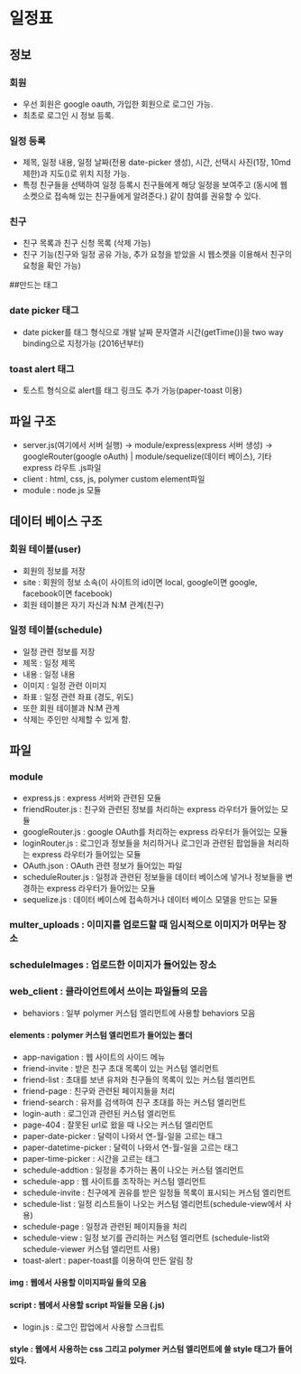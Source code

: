 # 일정표

## 정보

### 회원
* 우선 회원은 google oauth, 가입한 회원으로 로그인 가능.
* 최초로 로그인 시 정보 등록.

### 일정 등록
* 제목, 일정 내용, 일정 날짜(전용 date-picker 생성), 시간, 선택시 사진(1장, 10md 제한)과 지도(<google-map>)로 위치 지정 가능.
* 특정 친구들을 선택하여 일정 등록시 친구들에게 해당 일정을 보여주고 (동시에 웹소켓으로 접속해 있는 친구들에게 알려준다.) 같이 참여를 권유할 수 있다.

### 친구
* 친구 목록과 친구 신청 목록 (삭제 가능)
* 친구 기능(친구와 일정 공유 가능, 추가 요청을 받았을 시 웹소켓을 이용해서 친구의 요청을 확인 가능)

##만드는 태그

### date picker 태그
* date picker를 태그 형식으로 개발 날짜 문자열과 시간(getTime())을 two way binding으로 지정가능 (2016년부터)

### toast alert 태그
* 토스트 형식으로 alert를 태그 링크도 추가 가능(paper-toast 이용)

## 파일 구조
* server.js(여기에서 서버 실행) -> module/express(express 서버 생성) -> googleRouter(google oAuth) | module/sequelize(데이터 베이스), 기타 express 라우트 .js파일
* client : html, css, js, polymer custom element파일
* module : node.js 모듈

## 데이터 베이스 구조
### 회원 테이블(user)
* 회원의 정보를 저장
* site : 회원의 정보 소속(이 사이트의 id이면 local, google이면 google, facebook이면 facebook)
* 회원 테이블은 자기 자신과 N:M 관계(친구)

### 일정 테이블(schedule)
* 일정 관련 정보를 저장
* 제목 : 일정 제목
* 내용 : 일정 내용
* 이미지 : 일정 관련 이미지
* 좌표 : 일정 관련 좌표 (경도, 위도)
* 또한 회원 테이블과 N:M 관계
* 삭제는 주인만 삭제할 수 있게 함.

## 파일

### module
* express.js : express 서버와 관련된 모듈
* friendRouter.js : 친구와 관련된 정보를 처리하는 express 라우터가 들어있는 모듈
* googleRouter.js : google OAuth를 처리하는 express 라우터가 들어있는 모듈
* loginRouter.js : 로그인과 정보들을 처리하거나 로그인과 관련된 팝업들을 처리하는 express 라우터가 들어있는 모듈
* OAuth.json : OAuth 관련 정보가 들어있는 파일
* scheduleRouter.js : 일정과 관련된 정보들을 데이터 베이스에 넣거나 정보들을 변경하는 express 라우터가 들어있는 모듈
* sequelize.js : 데이터 베이스에 접속하거나 데이터 베이스 모델을 만드는 모듈

### multer_uploads : 이미지를 업로드할 때 임시적으로 이미지가 머무는 장소

### scheduleImages : 업로드한 이미지가 들어있는 장소

### web_client : 클라이언트에서 쓰이는 파일들의 모음
* behaviors : 일부 polymer 커스텀 엘리먼트에 사용할 behaviors 모음

#### elements : polymer 커스텀 엘리먼트가 들어있는 폴더
* app-navigation : 웹 사이트의 사이드 메뉴
* friend-invite : 받은 친구 초대 목록이 있는 커스텀 엘리먼트
* friend-list : 초대를 보낸 유저와 친구들의 목록이 있는 커스텀 엘리먼트
* friend-page : 친구와 관련된 페이지들을 처리
* friend-search : 유저를 검색하여 친구 초대를 하는 커스텀 엘리먼트
* login-auth : 로그인과 관련된 커스텀 엘리먼트
* page-404 : 잘못된 url로 왔을 때 나오는 커스텀 엘리먼트
* paper-date-picker : 달력이 나와서 연-월-일을 고르는 태그
* paper-datetime-picker : 달력이 나와서 연-월-일을 고르는 태그
* paper-time-picker : 시간을 고르는 태그
* schedule-addtion : 일정을 추가하는 폼이 나오는 커스텀 엘리먼트
* schedule-app : 웹 사이트를 조작하는 커스텀 엘리먼트
* schedule-invite : 친구에게 권유를 받은 일정들 목록이 표시되는 커스텀 엘리먼트
* schedule-list : 일정 리스트들이 나오는 커스텀 엘리먼트(schedule-view에서 사용)
* schedule-page : 일정과 관련된 페이지들을 처리
* schedule-view : 일정 보기를 관리하는 커스텀 엘리먼트 (schedule-list와 schedule-viewer 커스텀 엘리먼트 사용)
* toast-alert : paper-toast를 이용하여 만든 알림 창

#### img : 웹에서 사용할 이미지파일 들의 모음

#### script : 웹에서 사용할 script 파일들 모음 (.js)
* login.js : 로그인 팝업에서 사용할 스크립트

#### style : 웹에서 사용하는 css 그리고 polymer 커스텀 엘리먼트에 쓸 style 태그가 들어있다.